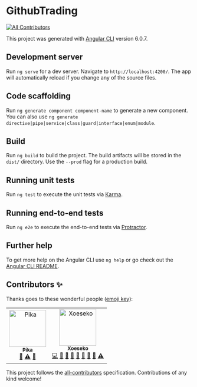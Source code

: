 # GithubTrading
[![All Contributors](https://img.shields.io/badge/all_contributors-1-orange.svg?style=flat-square)](#contributors)

This project was generated with [Angular CLI](https://github.com/angular/angular-cli) version 6.0.7.

## Development server

Run `ng serve` for a dev server. Navigate to `http://localhost:4200/`. The app will automatically reload if you change any of the source files.

## Code scaffolding

Run `ng generate component component-name` to generate a new component. You can also use `ng generate directive|pipe|service|class|guard|interface|enum|module`.

## Build

Run `ng build` to build the project. The build artifacts will be stored in the `dist/` directory. Use the `--prod` flag for a production build.

## Running unit tests

Run `ng test` to execute the unit tests via [Karma](https://karma-runner.github.io).

## Running end-to-end tests

Run `ng e2e` to execute the end-to-end tests via [Protractor](http://www.protractortest.org/).

## Further help

To get more help on the Angular CLI use `ng help` or go check out the [Angular CLI README](https://github.com/angular/angular-cli/blob/master/README.md).

## Contributors ✨

Thanks goes to these wonderful people ([emoji key](https://allcontributors.org/docs/en/emoji-key)):

<!-- ALL-CONTRIBUTORS-LIST:START - Do not remove or modify this section -->
<!-- prettier-ignore -->
<table>
  <tr>
    <td align="center"><a href="https://github.com/Sofia-Pika"><img src="https://avatars0.githubusercontent.com/u/44819301?v=4" width="100px;" alt="Pika"/><br /><sub><b>Pika</b></sub></a><br /><a href="#design-Sofia-Pika" title="Design">🎨</a> <a href="https://github.com/developers-market/sdg-market-frontend/commits?author=Sofia-Pika" title="Tests">⚠️</a> <a href="#projectManagement-Sofia-Pika" title="Project Management">📆</a></td>
    <td align="center"><a href="https://github.com/Xoeseko"><img src="https://avatars0.githubusercontent.com/u/16857411?v=4" width="100px;" alt="Xoeseko"/><br /><sub><b>Xoeseko</b></sub></a><br /><a href="https://github.com/developers-market/sdg-market-frontend/commits?author=Xoeseko" title="Code">💻</a> <a href="#business-Xoeseko" title="Business development">💼</a> <a href="https://github.com/developers-market/sdg-market-frontend/commits?author=Xoeseko" title="Documentation">📖</a> <a href="#design-Xoeseko" title="Design">🎨</a> <a href="#ideas-Xoeseko" title="Ideas, Planning, & Feedback">🤔</a> <a href="#maintenance-Xoeseko" title="Maintenance">🚧</a> <a href="#projectManagement-Xoeseko" title="Project Management">📆</a> <a href="#review-Xoeseko" title="Reviewed Pull Requests">👀</a> <a href="https://github.com/developers-market/sdg-market-frontend/commits?author=Xoeseko" title="Tests">⚠️</a></td>
  </tr>
</table>

<!-- ALL-CONTRIBUTORS-LIST:END -->

This project follows the [all-contributors](https://github.com/all-contributors/all-contributors) specification. Contributions of any kind welcome!